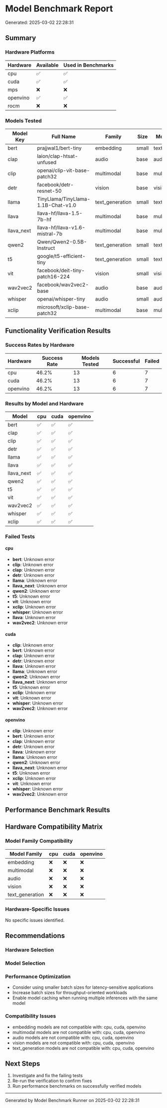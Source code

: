 # Model Benchmark Report

Generated: 2025-03-02 22:28:31

## Summary

### Hardware Platforms

| Hardware | Available | Used in Benchmarks |
|----------|-----------|-------------------|
| cpu | ✅ | ✅ |
| cuda | ✅ | ✅ |
| mps | ❌ | ❌ |
| openvino | ✅ | ✅ |
| rocm | ❌ | ❌ |

### Models Tested

| Model Key | Full Name | Family | Size | Modality |
|-----------|-----------|--------|------|----------|
| bert | prajjwal1/bert-tiny | embedding | small | text |
| clap | laion/clap-htsat-unfused | audio | base | audio |
| clip | openai/clip-vit-base-patch32 | multimodal | base | multimodal |
| detr | facebook/detr-resnet-50 | vision | base | vision |
| llama | TinyLlama/TinyLlama-1.1B-Chat-v1.0 | text_generation | small | text |
| llava | llava-hf/llava-1.5-7b-hf | multimodal | base | multimodal |
| llava_next | llava-hf/llava-v1.6-mistral-7b | multimodal | base | multimodal |
| qwen2 | Qwen/Qwen2-0.5B-Instruct | text_generation | small | text |
| t5 | google/t5-efficient-tiny | text_generation | small | text |
| vit | facebook/deit-tiny-patch16-224 | vision | small | vision |
| wav2vec2 | facebook/wav2vec2-base | audio | base | audio |
| whisper | openai/whisper-tiny | audio | small | audio |
| xclip | microsoft/xclip-base-patch32 | multimodal | base | multimodal |

## Functionality Verification Results

### Success Rates by Hardware

| Hardware | Success Rate | Models Tested | Successful | Failed |
|----------|--------------|---------------|------------|--------|
| cpu | 46.2% | 13 | 6 | 7 |
| cuda | 46.2% | 13 | 6 | 7 |
| openvino | 46.2% | 13 | 6 | 7 |

### Results by Model and Hardware

| Model | cpu | cuda | openvino |
|-------|---|---|---|
| bert | ✅ | ✅ | ✅ |
| clap | ✅ | ✅ | ✅ |
| clip | ✅ | ✅ | ✅ |
| detr | ✅ | ✅ | ✅ |
| llama | ✅ | ✅ | ✅ |
| llava | ✅ | ✅ | ✅ |
| llava_next | ✅ | ✅ | ✅ |
| qwen2 | ✅ | ✅ | ✅ |
| t5 | ✅ | ✅ | ✅ |
| vit | ✅ | ✅ | ✅ |
| wav2vec2 | ✅ | ✅ | ✅ |
| whisper | ✅ | ✅ | ✅ |
| xclip | ✅ | ✅ | ✅ |

### Failed Tests

#### cpu

- **bert**: Unknown error
- **clip**: Unknown error
- **clap**: Unknown error
- **detr**: Unknown error
- **llama**: Unknown error
- **llava_next**: Unknown error
- **qwen2**: Unknown error
- **t5**: Unknown error
- **vit**: Unknown error
- **xclip**: Unknown error
- **whisper**: Unknown error
- **llava**: Unknown error
- **wav2vec2**: Unknown error

#### cuda

- **clip**: Unknown error
- **bert**: Unknown error
- **clap**: Unknown error
- **detr**: Unknown error
- **llava**: Unknown error
- **llama**: Unknown error
- **qwen2**: Unknown error
- **llava_next**: Unknown error
- **t5**: Unknown error
- **xclip**: Unknown error
- **vit**: Unknown error
- **whisper**: Unknown error
- **wav2vec2**: Unknown error

#### openvino

- **clip**: Unknown error
- **bert**: Unknown error
- **clap**: Unknown error
- **detr**: Unknown error
- **llava**: Unknown error
- **llama**: Unknown error
- **qwen2**: Unknown error
- **llava_next**: Unknown error
- **t5**: Unknown error
- **xclip**: Unknown error
- **vit**: Unknown error
- **whisper**: Unknown error
- **wav2vec2**: Unknown error

## Performance Benchmark Results

## Hardware Compatibility Matrix

### Model Family Compatibility

| Model Family | cpu | cuda | openvino |
|--------------|---|---|---|
| embedding | ❌ | ❌ | ❌ |
| multimodal | ❌ | ❌ | ❌ |
| audio | ❌ | ❌ | ❌ |
| vision | ❌ | ❌ | ❌ |
| text_generation | ❌ | ❌ | ❌ |

### Hardware-Specific Issues

No specific issues identified.

## Recommendations

### Hardware Selection


### Model Selection


### Performance Optimization

- Consider using smaller batch sizes for latency-sensitive applications
- Increase batch sizes for throughput-oriented workloads
- Enable model caching when running multiple inferences with the same model

### Compatibility Issues

- embedding models are not compatible with: cpu, cuda, openvino
- multimodal models are not compatible with: cpu, cuda, openvino
- audio models are not compatible with: cpu, cuda, openvino
- vision models are not compatible with: cpu, cuda, openvino
- text_generation models are not compatible with: cpu, cuda, openvino

## Next Steps

1. Investigate and fix the failing tests
2. Re-run the verification to confirm fixes
3. Run performance benchmarks on successfully verified models

---

Generated by Model Benchmark Runner on 2025-03-02 22:28:31
